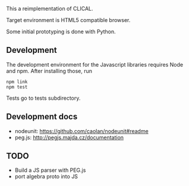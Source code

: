 This a reimplementation of CLICAL.

Target environment is HTML5 compatible browser.

Some initial prototyping is done with Python.

Development
-----------

The development environment for the Javascript libraries requires Node and
npm. After installing those, run

    npm link
    npm test

Tests go to tests subdirectory.

Development docs
----------------

- nodeunit: https://github.com/caolan/nodeunit#readme
- peg.js: http://pegjs.majda.cz/documentation

TODO
----

- Build a JS parser with PEG.js
- port algebra proto into JS